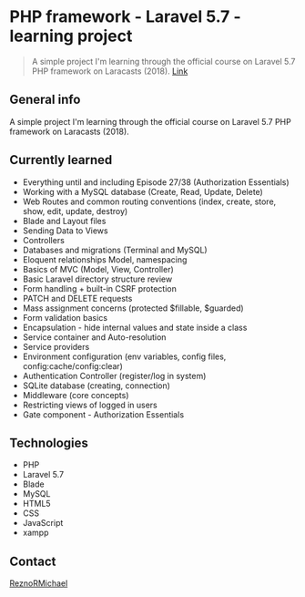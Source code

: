 # PHP framework - Laravel 5.7 - learning project

> A simple project I'm learning through the official course on Laravel 5.7 PHP framework on Laracasts (2018). [Link](https://laracasts.com/series/laravel-from-scratch-2018)

## General info

A simple project I'm learning through the official course on Laravel 5.7 PHP framework on Laracasts (2018).

## Currently learned

* Everything until and including Episode 27/38 (Authorization Essentials)
* Working with a MySQL database (Create, Read, Update, Delete)
* Web Routes and common routing conventions (index, create, store, show, edit, update, destroy)
* Blade and Layout files
* Sending Data to Views
* Controllers
* Databases and migrations (Terminal and MySQL)
* Eloquent relationships Model, namespacing
* Basics of MVC (Model, View, Controller)
* Basic Laravel directory structure review
* Form handling + built-in CSRF protection
* PATCH and DELETE requests
* Mass assignment concerns (protected $fillable, $guarded)
* Form validation basics
* Encapsulation - hide internal values and state inside a class
* Service container and Auto-resolution
* Service providers
* Environment configuration (env variables, config files, config:cache/config:clear)
* Authentication Controller (register/log in system)
* SQLite database (creating, connection)
* Middleware (core concepts)
* Restricting views of logged in users
* Gate component - Authorization Essentials

## Technologies

* PHP
* Laravel 5.7
* Blade
* MySQL
* HTML5
* CSS
* JavaScript
* xampp

## Contact

[ReznoRMichael](https://github.com/ReznoRMichael)
